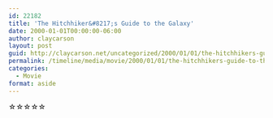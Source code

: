 ```yaml
---
id: 22182
title: 'The Hitchhiker&#8217;s Guide to the Galaxy'
date: 2000-01-01T00:00:00-06:00
author: claycarson
layout: post
guid: http://claycarson.net/uncategorized/2000/01/01/the-hitchhikers-guide-to-the-galaxy/
permalink: /timeline/media/movie/2000/01/01/the-hitchhikers-guide-to-the-galaxy/
categories:
  - Movie
format: aside
---
```

<div class="media-details"></div>

<div class="media-creator"></div>

<div class="media-rating">☆☆☆☆☆</div>